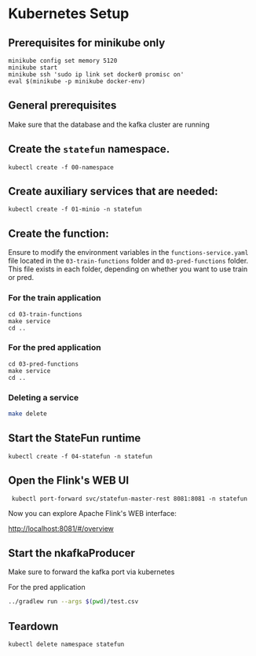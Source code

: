 # Kubernetes Setup


## Prerequisites for minikube only


```
minikube config set memory 5120
minikube start
minikube ssh 'sudo ip link set docker0 promisc on'
eval $(minikube -p minikube docker-env)
```

## General prerequisites

Make sure that the database and the kafka cluster are running


## Create the `statefun` namespace.

```
kubectl create -f 00-namespace
```

## Create auxiliary services that are needed:
 
```
kubectl create -f 01-minio -n statefun
``` 

## Create the function:

Ensure to modify the environment variables in the `functions-service.yaml` file located in the `03-train-functions` folder and `03-pred-functions` folder.
This file exists in each folder, depending on whether you want to use train or pred.
### For the train application

```
cd 03-train-functions
make service
cd ..
```

### For the pred application

```
cd 03-pred-functions
make service
cd ..
```

### Deleting a service

```bash
make delete
````

## Start the StateFun runtime

```
kubectl create -f 04-statefun -n statefun
```

## Open the Flink's WEB UI

```
 kubectl port-forward svc/statefun-master-rest 8081:8081 -n statefun
```

Now you can explore Apache Flink's WEB interface:

[http://localhost:8081/#/overview](http://localhost:8081/#/overview)

## Start the nkafkaProducer

Make sure to forward the kafka port via kubernetes

For the pred application
```bash
../gradlew run --args $(pwd)/test.csv
```

## Teardown

```
kubectl delete namespace statefun
```




